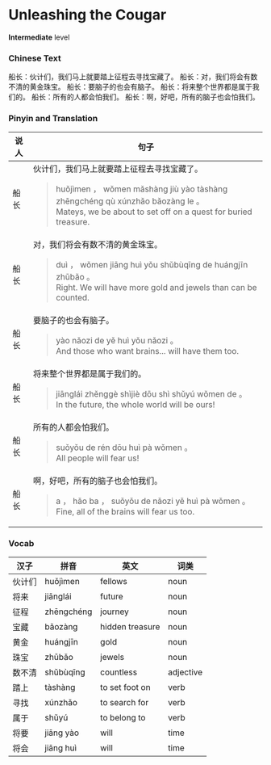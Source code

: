 # Unleashing the Cougar
**Intermediate** level
### Chinese Text
船长：伙计们，我们马上就要踏上征程去寻找宝藏了。
船长：对，我们将会有数不清的黄金珠宝。
船长：要脑子的也会有脑子。
船长：将来整个世界都是属于我们的。
船长：所有的人都会怕我们。
船长：啊，好吧，所有的脑子也会怕我们。

### Pinyin and Translation
|说人|句子|
|----|----|
|船长|伙计们，我们马上就要踏上征程去寻找宝藏了。<blockquote>huǒjìmen ， wǒmen mǎshàng jiù yào tàshàng zhēngchéng qù xúnzhǎo bǎozàng le 。<br />Mateys, we be about to set off on a quest for buried treasure.</blockquote>|
|船长|对，我们将会有数不清的黄金珠宝。<blockquote>duì ， wǒmen jiāng huì yǒu shǔbùqīng de huángjīn zhūbǎo 。<br />Right. We will have more gold and jewels than can be counted.</blockquote>|
|船长|要脑子的也会有脑子。<blockquote>yào nǎozi de yě huì yǒu nǎozi 。<br />And those who want brains... will have them too.</blockquote>|
|船长|将来整个世界都是属于我们的。<blockquote>jiānglái zhěnggè shìjiè dōu shì shǔyú wǒmen de 。<br />In the future, the whole world will be ours!</blockquote>|
|船长|所有的人都会怕我们。<blockquote>suǒyǒu de rén dōu huì pà wǒmen 。<br />All people will fear us!</blockquote>|
|船长|啊，好吧，所有的脑子也会怕我们。<blockquote>a ， hǎo ba ， suǒyǒu de nǎozi yě huì pà wǒmen 。<br />Fine, all of the brains will fear us too.</blockquote>|
### Vocab
|汉子|拼音|英文|词类|
|----|----|----|----|
|伙计们|huǒjìmen|fellows|noun|
|将来|jiānglái|future|noun|
|征程|zhēngchéng|journey|noun|
|宝藏|bǎozàng|hidden treasure|noun|
|黄金|huángjīn|gold|noun|
|珠宝|zhūbǎo|jewels|noun|
|数不清|shǔbùqīng|countless|adjective|
|踏上|tàshàng|to set foot on|verb|
|寻找|xúnzhǎo|to search for|verb|
|属于|shǔyú|to belong to|verb|
|将要|jiāng yào|will|time|
|将会|jiāng huì|will|time|